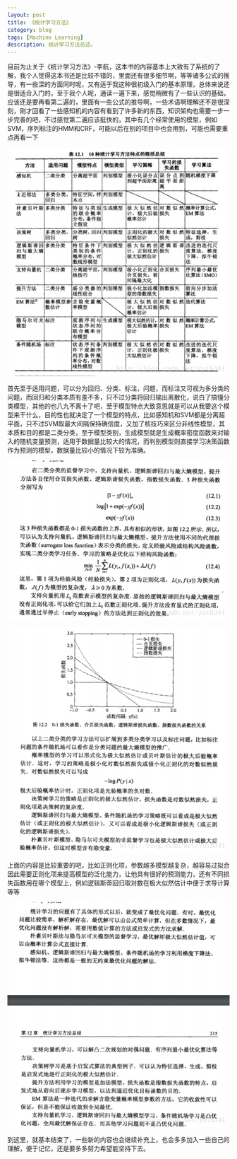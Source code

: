 ```yaml
---
layout: post
title: 《统计学习方法》
category: blog
tags: [Machine Learning]
description: 统计学习方法总述。
---
```



目前为止关于《统计学习方法》-李航，这本书的内容基本上大致有了系统的了解，我个人觉得这本书还是比较不错的，里面还有很多细节啊，等等诸多公式的推导，有一些深的方面同时呢，又有适于我这种很初级入门的基本原理，总体来说还是很适合入门的，至于我个人呢，通读一遍下来，感觉稍微有了一些认识的基础，应该还是要再看第二遍的，里面有一些公式的推导啊，一些术语啊理解还不是很深刻，刚才回看了一些感知机的内容有看到了许多新的东西，知识架构也需要一步一步完善的吧，不过感觉第二遍应该挺快的，其中有几个经常使用的模型，例如SVM，序列标注的HMM和CRF，可能以后在别的项目中也会用到，可能也需要重点再看一下

![简陋的草图](https://github.com/Yangtiancoder/Yangtiancoder.github.io/blob/master/assets/images/31.png?raw=true)


首先至于适用问题，可以分为回归、分类、标注，问题，而标注又可视为多分类的问题，而回归和分类本质有差不多，只不过分类将回归输出离散化，说白了搞懂分类模型，其他的也八九不离十了吧，至于模型特点大致意思就是可以从我要这个模型来干什么，目的性也就决定了一个模型的特点，比如感知机和SVM都是分离超平面，只不过SVM取最大间隔保持确信度，又加了核技巧来区分非线性模型，其本质和目的都是二类分类，至于模型类别，生成模型就是生成概率密度函数来对输入的随机变量预测，适用于数据量比较大的情况，而判别模型则直接学习决策函数作为预测的模型，数据量比较小的情况下较为准确。


![简陋的草图](https://github.com/Yangtiancoder/Yangtiancoder.github.io/blob/master/assets/images/32.png?raw=true)

![简陋的草图](https://github.com/Yangtiancoder/Yangtiancoder.github.io/blob/master/assets/images/33.png?raw=true)



上面的内容是比较重要的吧，比如正则化项，参数越多模型越复杂，越容易过拟合因此需要正则化项来提高模型的泛化能力，让他具有很好的预测能力，还有不同损失函数用在哪个模型上，例如逻辑斯蒂回归取对数在极大似然估计中便于求导计算等等

![简陋的草图](https://github.com/Yangtiancoder/Yangtiancoder.github.io/blob/master/assets/images/34.png?raw=true)


到这里，就基本结束了，一些新的内容也会继续补充上，也会多多加入一些自己的理解，便于记忆，还是要多多努力希望能坚持下去。

